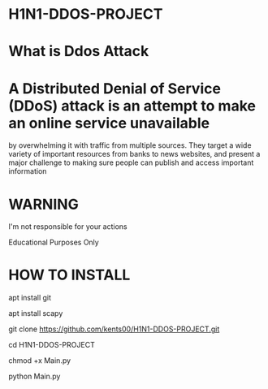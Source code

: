 # H1N1-DDOS-PROJECT

# What is  Ddos Attack
 
# A Distributed Denial of Service (DDoS) attack is an attempt to make an online service unavailable

by overwhelming it with traffic from multiple sources. They target a wide variety of important resources from banks to news websites, and present a major challenge to making sure people can publish and access important information

# WARNING

I'm not responsible for your actions

Educational Purposes Only


# HOW TO INSTALL 

apt install git

apt install scapy

git clone https://github.com/kents00/H1N1-DDOS-PROJECT.git

cd H1N1-DDOS-PROJECT

chmod +x Main.py

python Main.py
